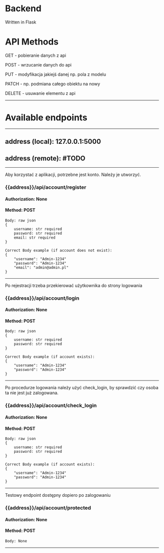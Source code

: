 # Backend
Written in Flask

# API Methods

GET - pobieranie danych z api

POST - wrzucanie danych do api

PUT - modyfikacja jakiejś danej np. pola z modelu

PATCH - np. podmiana całego obiektu na nowy

DELETE - usuwanie elementu z api

------------------------------------------------------------

# Available endpoints

------------------------------------------------------------

## address (local): 127.0.0.1:5000
## address (remote): #TODO

------------------------------------------------------------

Aby korzystać z aplikacji, potrzebne jest konto. Należy je utworzyć.

### {{address}}/api/account/register

#### Authorization: None

#### Method: POST

    Body: raw json
    {
        username: str required
        password: str required
        email: str required
    }
    
    Correct Body example (if account does not exist):
    {
        "username": "Admin-1234"
        "password": "Admin-1234"
        "email": "admin@admin.pl"
    }

------------------------------------------------------------

Po rejestracji trzeba przekierować użytkownika do strony logowania

### {{address}}/api/account/login

#### Authorization: None

#### Method: POST

    Body: raw json
    {
        username: str required
        password: str required
    }
    
    Correct Body example (if account exists):
    {
        "username": "Admin-1234"
        "password": "Admin-1234"
    }

------------------------------------------------------------

Po procedurze logowania należy użyć check_login, by sprawdzić czy osoba ta
nie jest już zalogowana.


### {{address}}/api/account/check_login

#### Authorization: None

#### Method: POST

    Body: raw json
    {
        username: str required
        password: str required
    }
    
    Correct Body example (if account exists):
    {
        "username": "Admin-1234"
        "password": "Admin-1234"
    }

------------------------------------------------------------

Testowy endpoint dostępny dopiero po zalogowaniu

### {{address}}/api/account/protected

#### Authorization: None

#### Method: POST

    Body: None

------------------------------------------------------------
